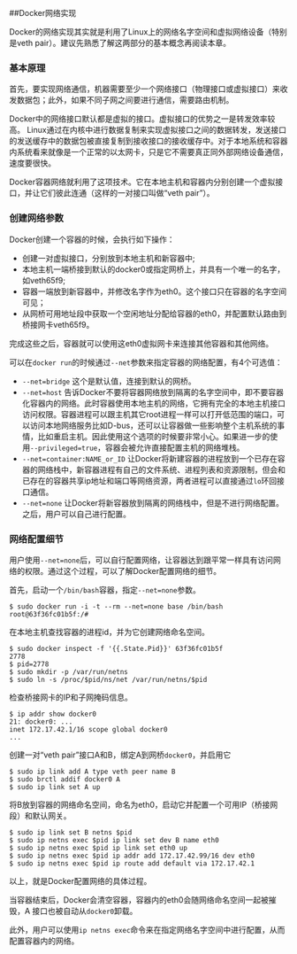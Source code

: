 ##Docker网络实现

Docker的网络实现其实就是利用了Linux上的网络名字空间和虚拟网络设备（特别是veth pair）。建议先熟悉了解这两部分的基本概念再阅读本章。

### 基本原理
首先，要实现网络通信，机器需要至少一个网络接口（物理接口或虚拟接口）来收发数据包；此外，如果不同子网之间要进行通信，需要路由机制。

Docker中的网络接口默认都是虚拟的接口。虚拟接口的优势之一是转发效率较高。
Linux通过在内核中进行数据复制来实现虚拟接口之间的数据转发，发送接口的发送缓存中的数据包被直接复制到接收接口的接收缓存中。对于本地系统和容器内系统看来就像是一个正常的以太网卡，只是它不需要真正同外部网络设备通信，速度要很快。

Docker容器网络就利用了这项技术。它在本地主机和容器内分别创建一个虚拟接口，并让它们彼此连通（这样的一对接口叫做“veth pair”）。

### 创建网络参数
Docker创建一个容器的时候，会执行如下操作：
* 创建一对虚拟接口，分别放到本地主机和新容器中;
* 本地主机一端桥接到默认的docker0或指定网桥上，并具有一个唯一的名字，如veth65f9;
* 容器一端放到新容器中，并修改名字作为eth0。这个接口只在容器的名字空间可见；
* 从网桥可用地址段中获取一个空闲地址分配给容器的eth0，并配置默认路由到桥接网卡veth65f9。

完成这些之后，容器就可以使用这eth0虚拟网卡来连接其他容器和其他网络。

可以在`docker run`的时候通过`--net`参数来指定容器的网络配置，有4个可选值：
* `--net=bridge` 这个是默认值，连接到默认的网桥。
* `--net=host` 告诉Docker不要将容器网络放到隔离的名字空间中，即不要容器化容器内的网络。此时容器使用本地主机的网络，它拥有完全的本地主机接口访问权限。容器进程可以跟主机其它root进程一样可以打开低范围的端口，可以访问本地网络服务比如D-bus，还可以让容器做一些影响整个主机系统的事情，比如重启主机。因此使用这个选项的时候要非常小心。如果进一步的使用`--privileged=true`，容器会被允许直接配置主机的网络堆栈。
* `--net=container:NAME_or_ID` 让Docker将新建容器的进程放到一个已存在容器的网络栈中，新容器进程有自己的文件系统、进程列表和资源限制，但会和已存在的容器共享ip地址和端口等网络资源，两者进程可以直接通过`lo`环回接口通信。
* `--net=none` 让Docker将新容器放到隔离的网络栈中，但是不进行网络配置。之后，用户可以自己进行配置。

### 网络配置细节
用户使用`--net=none`后，可以自行配置网络，让容器达到跟平常一样具有访问网络的权限。通过这个过程，可以了解Docker配置网络的细节。

首先，启动一个`/bin/bash`容器，指定`--net=none`参数。
```
$ sudo docker run -i -t --rm --net=none base /bin/bash
root@63f36fc01b5f:/#
```
在本地主机查找容器的进程id，并为它创建网络命名空间。
```
$ sudo docker inspect -f '{{.State.Pid}}' 63f36fc01b5f
2778
$ pid=2778
$ sudo mkdir -p /var/run/netns
$ sudo ln -s /proc/$pid/ns/net /var/run/netns/$pid
```
检查桥接网卡的IP和子网掩码信息。
```
$ ip addr show docker0
21: docker0: ...
inet 172.17.42.1/16 scope global docker0
...
```
创建一对“veth pair”接口A和B，绑定A到网桥`docker0`，并启用它
```
$ sudo ip link add A type veth peer name B
$ sudo brctl addif docker0 A
$ sudo ip link set A up
```
将B放到容器的网络命名空间，命名为eth0，启动它并配置一个可用IP（桥接网段）和默认网关。
```
$ sudo ip link set B netns $pid
$ sudo ip netns exec $pid ip link set dev B name eth0
$ sudo ip netns exec $pid ip link set eth0 up
$ sudo ip netns exec $pid ip addr add 172.17.42.99/16 dev eth0
$ sudo ip netns exec $pid ip route add default via 172.17.42.1
```
以上，就是Docker配置网络的具体过程。

当容器结束后，Docker会清空容器，容器内的eth0会随网络命名空间一起被摧毁，A 接口也被自动从`docker0`卸载。

此外，用户可以使用`ip netns exec`命令来在指定网络名字空间中进行配置，从而配置容器内的网络。
